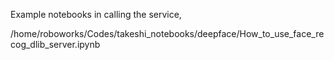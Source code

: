 Example  notebooks in calling the service, 

/home/roboworks/Codes/takeshi_notebooks/deepface/How_to_use_face_recog_dlib_server.ipynb
